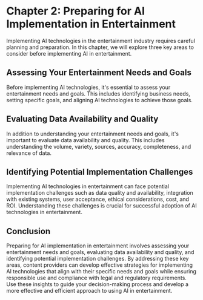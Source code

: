 Chapter 2: Preparing for AI Implementation in Entertainment
===========================================================

Implementing AI technologies in the entertainment industry requires careful planning and preparation. In this chapter, we will explore three key areas to consider before implementing AI in entertainment.

Assessing Your Entertainment Needs and Goals
--------------------------------------------

Before implementing AI technologies, it's essential to assess your entertainment needs and goals. This includes identifying business needs, setting specific goals, and aligning AI technologies to achieve those goals.

Evaluating Data Availability and Quality
----------------------------------------

In addition to understanding your entertainment needs and goals, it's important to evaluate data availability and quality. This includes understanding the volume, variety, sources, accuracy, completeness, and relevance of data.

Identifying Potential Implementation Challenges
-----------------------------------------------

Implementing AI technologies in entertainment can face potential implementation challenges such as data quality and availability, integration with existing systems, user acceptance, ethical considerations, cost, and ROI. Understanding these challenges is crucial for successful adoption of AI technologies in entertainment.

Conclusion
----------

Preparing for AI implementation in entertainment involves assessing your entertainment needs and goals, evaluating data availability and quality, and identifying potential implementation challenges. By addressing these key areas, content providers can develop effective strategies for implementing AI technologies that align with their specific needs and goals while ensuring responsible use and compliance with legal and regulatory requirements. Use these insights to guide your decision-making process and develop a more effective and efficient approach to using AI in entertainment.
